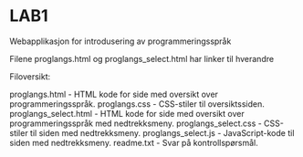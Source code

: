 LAB1
====
Webapplikasjon for introdusering av programmeringsspråk

Filene proglangs.html og proglangs_select.html har linker til hverandre

Filoversikt:

proglangs.html - HTML kode for side med oversikt over programmeringsspråk. 
proglangs.css - CSS-stiler til oversiktssiden.
proglangs_select.html - HTML kode for side med oversikt over programmeringsspråk med nedtrekksmeny.
proglangs_select.css - CSS-stiler til siden med nedtrekksmeny.
proglangs_select.js - JavaScript-kode til siden med nedtrekksmeny.
readme.txt - Svar på kontrollspørsmål.
